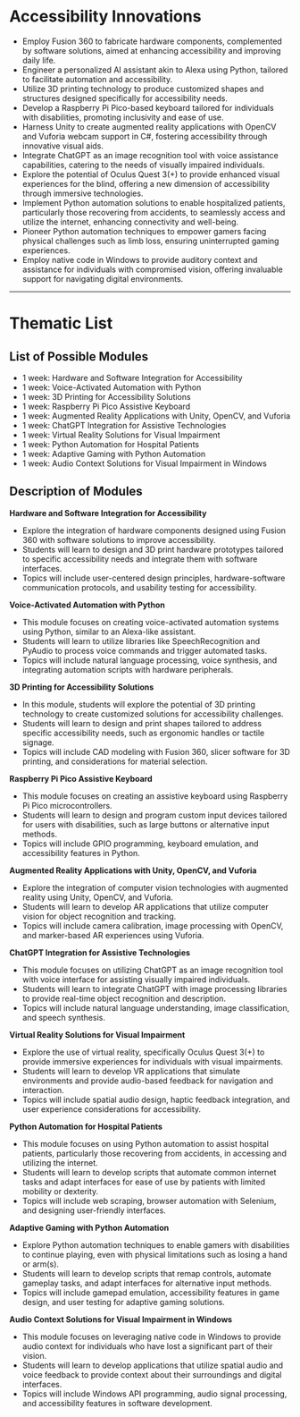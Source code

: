 # Accessibility Innovations

- Employ Fusion 360 to fabricate hardware components, complemented by software solutions, aimed at enhancing accessibility and improving daily life.
- Engineer a personalized AI assistant akin to Alexa using Python, tailored to facilitate automation and accessibility.
- Utilize 3D printing technology to produce customized shapes and structures designed specifically for accessibility needs.
- Develop a Raspberry Pi Pico-based keyboard tailored for individuals with disabilities, promoting inclusivity and ease of use.
- Harness Unity to create augmented reality applications with OpenCV and Vuforia webcam support in C#, fostering accessibility through innovative visual aids.
- Integrate ChatGPT as an image recognition tool with voice assistance capabilities, catering to the needs of visually impaired individuals.
- Explore the potential of Oculus Quest 3(+) to provide enhanced visual experiences for the blind, offering a new dimension of accessibility through immersive technologies.
- Implement Python automation solutions to enable hospitalized patients, particularly those recovering from accidents, to seamlessly access and utilize the internet, enhancing connectivity and well-being.
- Pioneer Python automation techniques to empower gamers facing physical challenges such as limb loss, ensuring uninterrupted gaming experiences.
- Employ native code in Windows to provide auditory context and assistance for individuals with compromised vision, offering invaluable support for navigating digital environments.


- ------------------


# Thematic List

## List of Possible Modules

- 1 week: Hardware and Software Integration for Accessibility
- 1 week: Voice-Activated Automation with Python
- 1 week: 3D Printing for Accessibility Solutions
- 1 week: Raspberry Pi Pico Assistive Keyboard
- 1 week: Augmented Reality Applications with Unity, OpenCV, and Vuforia
- 1 week: ChatGPT Integration for Assistive Technologies
- 1 week: Virtual Reality Solutions for Visual Impairment
- 1 week: Python Automation for Hospital Patients
- 1 week: Adaptive Gaming with Python Automation
- 1 week: Audio Context Solutions for Visual Impairment in Windows

## Description of Modules

**Hardware and Software Integration for Accessibility**
- Explore the integration of hardware components designed using Fusion 360 with software solutions to improve accessibility.
- Students will learn to design and 3D print hardware prototypes tailored to specific accessibility needs and integrate them with software interfaces.
- Topics will include user-centered design principles, hardware-software communication protocols, and usability testing for accessibility.

**Voice-Activated Automation with Python**
- This module focuses on creating voice-activated automation systems using Python, similar to an Alexa-like assistant.
- Students will learn to utilize libraries like SpeechRecognition and PyAudio to process voice commands and trigger automated tasks.
- Topics will include natural language processing, voice synthesis, and integrating automation scripts with hardware peripherals.

**3D Printing for Accessibility Solutions**
- In this module, students will explore the potential of 3D printing technology to create customized solutions for accessibility challenges.
- Students will learn to design and print shapes tailored to address specific accessibility needs, such as ergonomic handles or tactile signage.
- Topics will include CAD modeling with Fusion 360, slicer software for 3D printing, and considerations for material selection.

**Raspberry Pi Pico Assistive Keyboard**
- This module focuses on creating an assistive keyboard using Raspberry Pi Pico microcontrollers.
- Students will learn to design and program custom input devices tailored for users with disabilities, such as large buttons or alternative input methods.
- Topics will include GPIO programming, keyboard emulation, and accessibility features in Python.

**Augmented Reality Applications with Unity, OpenCV, and Vuforia**
- Explore the integration of computer vision technologies with augmented reality using Unity, OpenCV, and Vuforia.
- Students will learn to develop AR applications that utilize computer vision for object recognition and tracking.
- Topics will include camera calibration, image processing with OpenCV, and marker-based AR experiences using Vuforia.

**ChatGPT Integration for Assistive Technologies**
- This module focuses on utilizing ChatGPT as an image recognition tool with voice interface for assisting visually impaired individuals.
- Students will learn to integrate ChatGPT with image processing libraries to provide real-time object recognition and description.
- Topics will include natural language understanding, image classification, and speech synthesis.

**Virtual Reality Solutions for Visual Impairment**
- Explore the use of virtual reality, specifically Oculus Quest 3(+) to provide immersive experiences for individuals with visual impairments.
- Students will learn to develop VR applications that simulate environments and provide audio-based feedback for navigation and interaction.
- Topics will include spatial audio design, haptic feedback integration, and user experience considerations for accessibility.

**Python Automation for Hospital Patients**
- This module focuses on using Python automation to assist hospital patients, particularly those recovering from accidents, in accessing and utilizing the internet.
- Students will learn to develop scripts that automate common internet tasks and adapt interfaces for ease of use by patients with limited mobility or dexterity.
- Topics will include web scraping, browser automation with Selenium, and designing user-friendly interfaces.

**Adaptive Gaming with Python Automation**
- Explore Python automation techniques to enable gamers with disabilities to continue playing, even with physical limitations such as losing a hand or arm(s).
- Students will learn to develop scripts that remap controls, automate gameplay tasks, and adapt interfaces for alternative input methods.
- Topics will include gamepad emulation, accessibility features in game design, and user testing for adaptive gaming solutions.

**Audio Context Solutions for Visual Impairment in Windows**
- This module focuses on leveraging native code in Windows to provide audio context for individuals who have lost a significant part of their vision.
- Students will learn to develop applications that utilize spatial audio and voice feedback to provide context about their surroundings and digital interfaces.
- Topics will include Windows API programming, audio signal processing, and accessibility features in software development.
